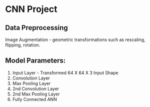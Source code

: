 # CNN Project

## Data Preprocessing
Image Augmentation - geometric transformations such as rescaling, flipping, rotation.

## Model Parameters:
1. Input Layer - Transformed 64 X 64 X 3 Input Shape
2. Convolution Layer
3. Max Pooling Layer
4. 2nd Convolution Layer
5. 2nd Max Pooling Layer
6. Fully Connected ANN
